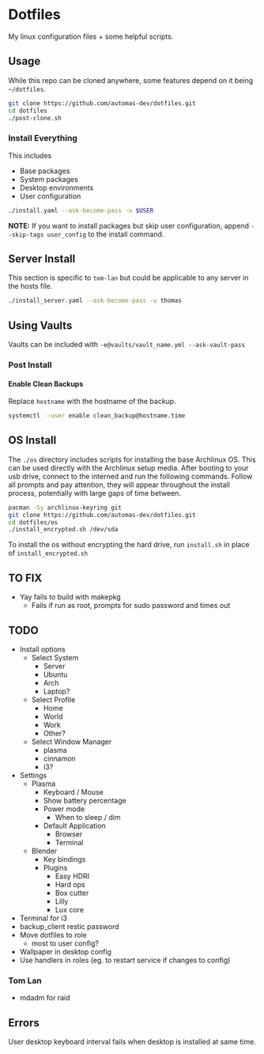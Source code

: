 # Dotfiles

My linux configuration files + some helpful scripts.

## Usage

While this repo can be cloned anywhere, some features depend on it being
`~/dotfiles`.

```sh
git clone https://github.com/automas-dev/dotfiles.git
cd dotfiles
./post-clone.sh
```

### Install Everything

This includes

- Base packages
- System packages
- Desktop environments
- User configuration

```sh
./install.yaml --ask-become-pass -u $USER
```

**NOTE:** If you want to install packages but skip user configuration, append
`--skip-tags user_config` to the install command.

## Server Install

This section is specific to `tom-lan` but could be applicable to any server
in the hosts file.

```sh
./install_server.yaml --ask-become-pass -u thomas
```

## Using Vaults

Vaults can be included with `-e@vaults/vault_name.yml --ask-vault-pass`

### Post Install

#### Enable Clean Backups

Replace `hostname` with the hostname of the backup.

```sh
systemctl --user enable clean_backup@hostname.time
```

## OS Install

The `./os` directory includes scripts for installing the base Archlinux OS.
This can be used directly with the Archlinux setup media. After booting to
your usb drive, connect to the interned and run the following commands. Follow
all prompts and pay attention, they will appear throughout the install process,
potentially with large gaps of time between.

```sh
pacman -Sy archlinux-keyring git
git clone https://github.com/automas-dev/dotfiles.git
cd dotfiles/os
./install_encrypted.sh /dev/sda
```

To install the os without encrypting the hard drive, run `install.sh` in place of
`install_encrypted.sh`

## TO FIX

- Yay fails to build with makepkg
  - Fails if run as root, prompts for sudo password and times out

## TODO

- Install options
  - Select System
    - Server
    - Ubuntu
    - Arch
    - Laptop?
  - Select Profile
    - Home
    - World
    - Work
    - Other?
  - Select Window Manager
    - plasma
    - cinnamon
    - i3?
- Settings
  - Plasma
    - Keyboard / Mouse
    - Show battery percentage
    - Power mode
      - When to sleep / dim
    - Default Application
      - Browser
      - Terminal
  - Blender
    - Key bindings
    - Plugins
      - Easy HDRI
      - Hard ops
      - Box cutter
      - Lilly
      - Lux core
- Terminal for i3
- backup_client restic password
- Move dotfiles to role
  - most to user config?
- Wallpaper in desktop config
- Use handlers in roles (eg. to restart service if changes to config)

### Tom Lan

- mdadm for raid

## Errors

User desktop keyboard interval fails when desktop is installed at same time.
